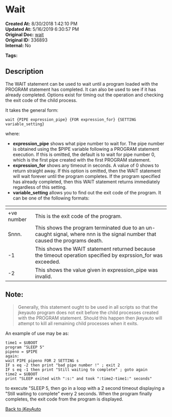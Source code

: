# Wait

**Created At:** 8/30/2018 1:42:10 PM  
**Updated At:** 5/16/2019 6:30:57 PM  
**Original Doc:** [wait](https://docs.jbase.com/48575-jkeyauto/wait)  
**Original ID:** 336893  
**Internal:** No  

**Tags:**
<badge text='program profiling' vertical='middle' />

## Description

The WAIT statement can be used to wait until a program loaded with the PROGRAM statement has completed. It can also be used to see if it has already completed. Options exist for timing out the operation and checking the exit code of the child process.

It takes the general form:

```
wait {PIPE expression_pipe} {FOR expression_for} {SETTING variable_setting}
```

where:

- **expression\_pipe** shows what pipe number to wait for. The pipe number is obtained using the $PIPE variable following a PROGRAM statement execution. If this is omitted, the default is to wait for pipe number 0, which is the first pipe created with the first PROGRAM statement.
- **expression\_for** shows any timeout in seconds. A value of 0 shows to return straight away. If this option is omitted, then the WAIT statement will wait forever until the program completes. If the program specified has already completed, then this WAIT statement returns immediately regardless of this setting.
- **variable\_setting** allows you to find out the exit code of the program. It can be one of the following formats:

| <!----> | <!----> |
| --- | --- |
| +ve number | This is the exit code of the program. |
| Snnn. | This shows the program terminated due to an un-caught signal, where nnn is the signal number that caused the programs death. |
| -1 | This shows the WAIT statement returned because the timeout operation specified by exprssion\_for was exceeded. |
| -2 | This shows the value given in expression\_pipe was invalid. |

## Note:


> Generally, this statement ought to be used in all scripts so that the jkeyauto program does not exit before the child processes created with the PROGRAM statement. Should this happen then jkeyauto will attempt to kill all remaining child processes when it exits.

An example of use may be as:

```
time1 = $UBOOT
program "SLEEP 5"
pipeno = $PIPE
again:
wait PIPE pipeno FOR 2 SETTING s
IF s eq -2 then print "bad pipe number !" ; exit 2
IF s eq -1 then print "Still waiting to complete" ; goto again
time2 = $UBOOT
print "SLEEP exited with ":s:" and took ":time2-time1:" seconds"
```

to execute "SLEEP 5, then go in a loop with a 2 second timeout displaying a "Still waiting to complete" every 2 seconds. When the program finally completes, the exit code from the program is displayed.

[Back to jKeyAuto](./../README.md)
